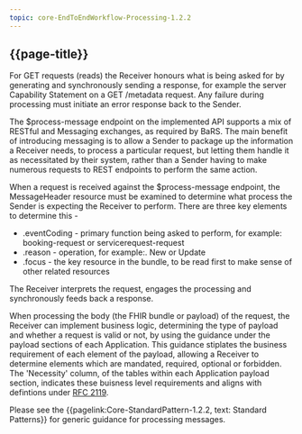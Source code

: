 ```yaml
---
topic: core-EndToEndWorkflow-Processing-1.2.2
---
```



## {{page-title}}

For GET requests (reads) the Receiver honours what is being asked for by generating and synchronously sending a response, for example the server Capability Statement on a GET /metadata request. Any failure during processing must initiate an error response back to the Sender. 

The $process-message endpoint on the implemented API supports a mix of RESTful and Messaging exchanges, as required by BaRS. The main benefit of introducing messaging is to allow a Sender to package up the information a Receiver needs, to process a particular request, but letting them handle it as necessitated by their system, rather than a Sender having to make numerous requests to REST endpoints to perform the same action. 

When a request is received against the $process-message endpoint, the MessageHeader resource must be examined to determine what process the Sender is expecting the Receiver to perform. There are three key elements to determine this - 

- .eventCoding - primary function being asked to perform, for example: booking-request or servicerequest-request 
- .reason - operation, for example:. New or Update 
- .focus - the key resource in the bundle, to be read first to make sense of other related resources

The Receiver interprets the request, engages the processing and synchronously feeds back a response.

When processing the body (the FHIR bundle or payload) of the request, the Receiver can implement business logic, determining the type of payload and whether a request is valid or not, by using the guidance under the payload sections of each Application. This guidance stiplates the business requirement of each element of the payload, allowing a Receiver to determine elements which are mandated, required, optional or forbidden. The 'Necessity' column, of the tables within each Application payload section, indicates these buisness level requirements and aligns with defintions under [RFC 2119](https://datatracker.ietf.org/doc/html/rfc2119).

Please see the {{pagelink:Core-StandardPattern-1.2.2, text: Standard Patterns}} for generic guidance for processing messages.

<br>